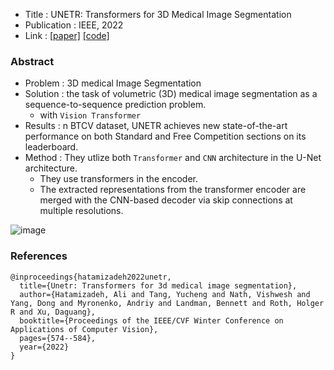 - Title : UNETR: Transformers for 3D Medical Image Segmentation
- Publication : IEEE, 2022
- Link : [[paper]](https://arxiv.org/abs/2103.10504) [[code]](https://github.com/Project-MONAI/research-contributions/tree/main/UNETR/BTCV)


### Abstract
- Problem : 3D medical Image Segmentation
- Solution : the task of volumetric (3D) medical image segmentation as a sequence-to-sequence prediction problem.
  - with `Vision Transformer`
- Results : n BTCV dataset, UNETR achieves new state-of-the-art performance on both Standard and Free Competition sections on its leaderboard.
- Method : They utlize both `Transformer` and `CNN` architecture in the U-Net architecture.
    - They use transformers in the encoder. 
    - The extracted representations from the transformer encoder are merged with the CNN-based decoder via skip connections at multiple resolutions.
 
![image](https://user-images.githubusercontent.com/35554144/213899244-8a521176-3987-432e-a87d-026ef6c85c6a.png)

### References
```
@inproceedings{hatamizadeh2022unetr,
  title={Unetr: Transformers for 3d medical image segmentation},
  author={Hatamizadeh, Ali and Tang, Yucheng and Nath, Vishwesh and Yang, Dong and Myronenko, Andriy and Landman, Bennett and Roth, Holger R and Xu, Daguang},
  booktitle={Proceedings of the IEEE/CVF Winter Conference on Applications of Computer Vision},
  pages={574--584},
  year={2022}
}
```
